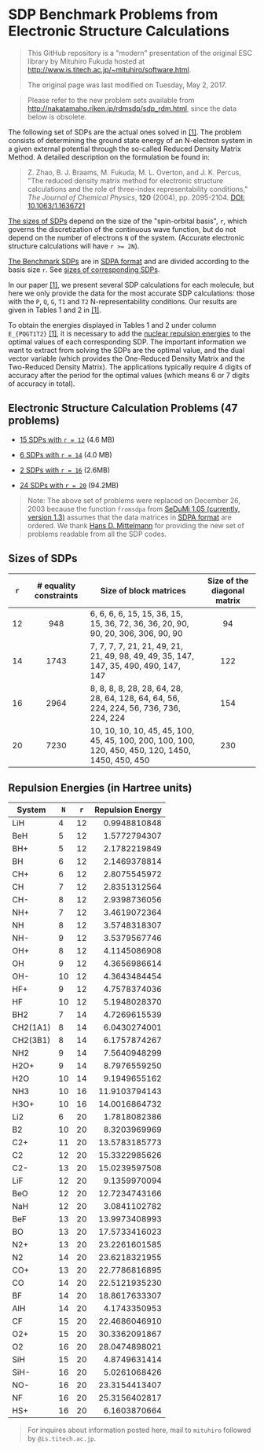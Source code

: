 # SDP Benchmark Problems from Electronic Structure Calculations

> This GitHub repository is a "modern" presentation of the original ESC
> library by Mituhiro Fukuda hosted at
> http://www.is.titech.ac.jp/~mituhiro/software.html.
>
> The original page was last modified on Tuesday, May 2, 2017.

> Please refer to the new problem sets available from
> http://nakatamaho.riken.jp/rdmsdp/sdp_rdm.html,
> since the data below is obsolete.

The following set of SDPs are the actual ones solved in [[1]](#paper).  The
problem consists of determining the ground state energy of an N-electron system
in a given external potential through the so-called Reduced Density Matrix
Method.  A detailed description on the formulation be found in:

> <a id="paper"></a>
> Z. Zhao, B. J. Braams, M. Fukuda, M. L. Overton, and J. K. Percus,
> "The reduced density matrix method for electronic structure calculations and
> the role of three-index representability conditions,"
> *The Journal of Chemical Physics*, **120** (2004), pp. 2095-2104.
> [DOI: 10.1063/1.1636721](https://doi.org/10.1063/1.1636721)

[The sizes of SDPs](#sizes) depend on the size of the "spin-orbital basis",
`r`, which governs the discretization of the continuous wave function, but do
not depend on the number of electrons `N` of the system.  (Accurate electronic
structure calculations will have `r >= 2N`).

[The Benchmark SDPs](#problems) are in
[SDPA format](http://plato.asu.edu/ftp/sdpa_format.txt) and are divided
according to the basis size `r`.  See [sizes of corresponding SDPs](#sizes).

In our paper [[1]](#paper), we present several SDP calculations for each
molecule, but here we only provide the data for the most accurate SDP
calculations: those with the `P`, `Q`, `G`, `T1` and `T2` N-representability
conditions.  Our results are given in Tables 1 and 2 in [[1]](#paper).

To obtain the energies displayed in Tables 1 and 2 under column `E_{PQGT1T2}`
[[1]](#paper), it is necessary to add the
[nuclear repulsion energies](#repulsion) to the optimal values of each
corresponding SDP.  The important information we want to extract from solving
the SDPs are the optimal value, and the dual vector variable (which provides
the One-Reduced Density Matrix and the Two-Reduced Density Matrix).  The
applications typically require 4 digits of accuracy after the period for the
optimal values (which means 6 or 7 digits of accuracy in total).


## Electronic Structure Calculation Problems (47 problems)
<a NAME="problems"></a>

- [15 SDPs with `r = 12`](http://www.is.titech.ac.jp/~mituhiro/Fermion/r12.tar)
  (4.6 MB)

- [6 SDPs with `r = 14`](http://www.is.titech.ac.jp/~mituhiro/Fermion/r14.tar)
  (4.0 MB)

- [2 SDPs with `r = 16`](http://www.is.titech.ac.jp/~mituhiro/Fermion/r16.tar)
  (2.6MB)

- [24 SDPs with `r = 20`](http://www.is.titech.ac.jp/~mituhiro/Fermion/r20.tar)
  (94.2MB)

> Note: The above set of problems were replaced on December 26, 2003
> because the function `fromsdpa` from
> [SeDuMi 1.05 (currently, version 1.3)](http://sedumi.ie.lehigh.edu/)
> assumes that the data matrices in
> [SDPA format](http://plato.asu.edu/ftp/sdpa_format.txt) are ordered.
> We thank [Hans D. Mittelmann](http://plato.la.asu.edu/) for providing
> the new set of problems readable from all the SDP codes.

## Sizes of SDPs
<a id="sizes"></a>

| `r` | # equality constraints | Size of block matrices | Size of the diagonal matrix |
| --- | :--------------------: | ------------------------------------------------------------------------------------------------- | :-: |
|  12 |                    948 |  6,  6,  6,  6, 15, 15,  36, 15, 15,  36,  72,  36,  36,  20,  90,  90,  20,  306,  306,  90,  90 |  94 |
|  14 |                   1743 |  7,  7,  7,  7, 21, 21,  49, 21, 21,  49,  98,  49,  49,  35, 147, 147,  35,  490,  490, 147, 147 | 122 |
|  16 |                   2964 |  8,  8,  8,  8, 28, 28,  64, 28, 28,  64, 128,  64,  64,  56, 224, 224,  56,  736,  736, 224, 224 | 154 |
|  20 |                   7230 | 10, 10, 10, 10, 45, 45, 100, 45, 45, 100, 200, 100, 100, 120, 450, 450, 120, 1450, 1450, 450, 450 | 230 |


## Repulsion Energies (in Hartree units)
<a id="repulsion"></a>

|  System  | `N` | `r` | Repulsion Energy |
| -------- | --- | --- | ---------------: |
| LiH      |   4 |  12 |     0.9948810848 |
| BeH      |   5 |  12 |     1.5772794307 |
| BH+      |   5 |  12 |     2.1782219849 |
| BH       |   6 |  12 |     2.1469378814 |
| CH+      |   6 |  12 |     2.8075545972 |
| CH       |   7 |  12 |     2.8351312564 |
| CH-      |   8 |  12 |     2.9398736056 |
| NH+      |   7 |  12 |     3.4619072364 |
| NH       |   8 |  12 |     3.5748318307 |
| NH-      |   9 |  12 |     3.5379567746 |
| OH+      |   8 |  12 |     4.1145086908 |
| OH       |   9 |  12 |     4.3656986614 |
| OH-      |  10 |  12 |     4.3643484454 |
| HF+      |   9 |  12 |     4.7578374036 |
| HF       |  10 |  12 |     5.1948028370 |
| BH2      |   7 |  14 |     4.7269615539 |
| CH2(1A1) |   8 |  14 |     6.0430274001 |
| CH2(3B1) |   8 |  14 |     6.1757874267 |
| NH2      |   9 |  14 |     7.5640948299 |
| H2O+     |   9 |  14 |     8.7976559250 |
| H2O      |  10 |  14 |     9.1949655162 |
| NH3      |  10 |  16 |    11.9103794143 |
| H3O+     |  10 |  16 |    14.0016864732 |
| Li2      |   6 |  20 |     1.7818082386 |
| B2       |  10 |  20 |     8.3203969969 |
| C2+      |  11 |  20 |    13.5783185773 |
| C2       |  12 |  20 |    15.3322985626 |
| C2-      |  13 |  20 |    15.0239597508 |
| LiF      |  12 |  20 |     9.1359970094 |
| BeO      |  12 |  20 |    12.7234743166 |
| NaH      |  12 |  20 |     3.0841102782 |
| BeF      |  13 |  20 |    13.9973408993 |
| BO       |  13 |  20 |    17.5733416023 |
| N2+      |  13 |  20 |    23.2261601585 |
| N2       |  14 |  20 |    23.6218321955 |
| CO+      |  13 |  20 |    22.7786816895 |
| CO       |  14 |  20 |    22.5121935230 |
| BF       |  14 |  20 |    18.8617633307 |
| AlH      |  14 |  20 |     4.1743350953 |
| CF       |  15 |  20 |    22.4686046910 |
| O2+      |  15 |  20 |    30.3362091867 |
| O2       |  16 |  20 |    28.0474898021 |
| SiH      |  15 |  20 |     4.8749631414 |
| SiH-     |  16 |  20 |     5.0261068426 |
| NO-      |  16 |  20 |    23.3154413407 |
| NF       |  16 |  20 |    25.3156402817 |
| HS+      |  16 |  20 |     6.1603870664 |


> For inquires about information posted here, mail to `mituhiro`
> followed by `@is.titech.ac.jp`.
